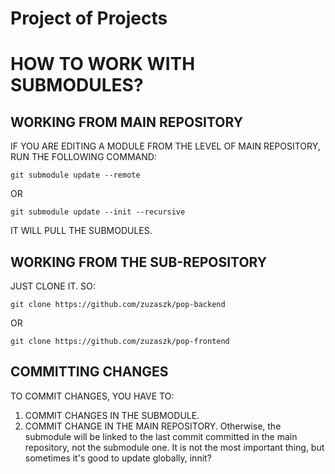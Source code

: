 # Project of Projects
# HOW TO WORK WITH SUBMODULES?
## WORKING FROM MAIN REPOSITORY
IF YOU ARE EDITING A MODULE FROM THE LEVEL OF MAIN REPOSITORY, RUN THE FOLLOWING COMMAND:
```
git submodule update --remote
```
OR
```
git submodule update --init --recursive
```
IT WILL PULL THE SUBMODULES.<br><be>
## WORKING FROM THE SUB-REPOSITORY
JUST CLONE IT. SO:
```
git clone https://github.com/zuzaszk/pop-backend
```
OR
```
git clone https://github.com/zuzaszk/pop-frontend
```
## COMMITTING CHANGES
TO COMMIT CHANGES, YOU HAVE TO:
1. COMMIT CHANGES IN THE SUBMODULE.
2. COMMIT CHANGE IN THE MAIN REPOSITORY. Otherwise, the submodule will be linked to the last commit committed in the main repository, not the submodule one. It is not the most important thing, but sometimes it's good to update globally, innit?
